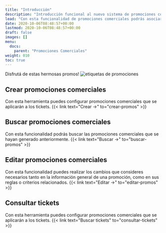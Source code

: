 ```yaml
---
title: "Introducción"
description: "Introducción funcional al nuevo sistema de promociones comerciales."
lead: "Con esta funcionalidad de promociones comerciales podrás asociar descuentos y beneficios a los tickets de estudiantes según los criterios de aplicación que definas. Además, puedes consultar los tickets pendientes de pago y las promociones financieras y comerciales vinculadas con ellos."
date: 2020-10-06T08:48:57+00:00
lastmod: 2020-10-06T08:48:57+00:00
draft: false
images: []
menu:
  docs:
    parent: "Promociones Comerciales"
weight: 010
toc: true
---
```


Disfrutá de estas hermosas promos! ![etiquetas de promociones](./promo.jpg)



## Crear promociones comerciales

Con esta herramienta puedes configurar promociones comerciales que se aplicarán a los tickets. {{< link text="Crear →" to="crear-promos" >}}

## Buscar promociones comerciales

Con esta funcionalidad podrás buscar las promociones comerciales que se hayan generado anteriormente. {{< link text="Buscar →" to="buscar-promos" >}}

## Editar promociones comerciales

Con esta funcionalidad puedes realizar los cambios que consideres necesarios tanto en la información general de una promoción, como en sus reglas o criterios relacionados. {{< link text="Editar →" to="editar-promos" >}}

## Consultar tickets

Con esta herramienta puedes configurar promociones comerciales que se aplicarán a los tickets. {{< link text="Buscar tickets" to="consultar-tickets" >}}
